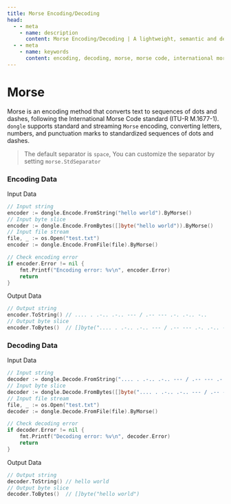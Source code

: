 ```yaml
---
title: Morse Encoding/Decoding
head:
  - - meta
    - name: description
      content: Morse Encoding/Decoding | A lightweight, semantic and developer-friendly golang encoding & crypto library
  - - meta
    - name: keywords
      content: encoding, decoding, morse, morse code, international morse code, morse-encoding, morse-decoding
---
```


# Morse

Morse is an encoding method that converts text to sequences of dots and dashes, following the International Morse Code standard (ITU-R M.1677-1). `dongle` supports standard and streaming `Morse` encoding, converting letters, numbers, and punctuation marks to standardized sequences of dots and dashes.
> The default separator is `space`,
> You can customize the separator by setting `morse.StdSeparator`

### Encoding Data
Input Data
```go
// Input string
encoder := dongle.Encode.FromString("hello world").ByMorse()
// Input byte slice
encoder := dongle.Encode.FromBytes([]byte("hello world")).ByMorse()
// Input file stream
file, _ := os.Open("test.txt")
encoder := dongle.Encode.FromFile(file).ByMorse()

// Check encoding error
if encoder.Error != nil {
	fmt.Printf("Encoding error: %v\n", encoder.Error)
	return
}
```

Output Data

```go
// Output string
encoder.ToString() // .... . .-.. .-.. --- / .-- --- .-. .-.. -..
// Output byte slice
encoder.ToBytes()  // []byte(".... . .-.. .-.. --- / .-- --- .-. .-.. -..")
```

### Decoding Data
Input Data

```go
// Input string
decoder := dongle.Decode.FromString(".... . .-.. .-.. --- / .-- --- .-. .-.. -..").ByMorse()
// Input byte slice
decoder := dongle.Decode.FromBytes([]byte(".... . .-.. .-.. --- / .-- --- .-. .-.. -..")).ByMorse()
// Input file stream
file, _ := os.Open("test.txt")
decoder := dongle.Decode.FromFile(file).ByMorse()

// Check decoding error
if decoder.Error != nil {
	fmt.Printf("Decoding error: %v\n", decoder.Error)
	return
}
```

Output Data

```go
// Output string
decoder.ToString() // hello world
// Output byte slice
decoder.ToBytes()  // []byte("hello world")
```
